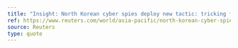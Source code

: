 ```yaml
---
title: "Insight: North Korean cyber spies deploy new tactic: tricking foreign experts into writing research for them"
ref: https://www.reuters.com/world/asia-pacific/north-korean-cyber-spies-deploy-new-tactic-tricking-foreign-experts-into-writing-2022-12-12/
source: Reuters
type: quote
---
```

